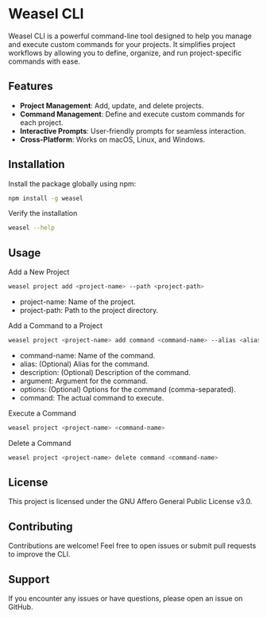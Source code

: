 
# Weasel CLI

Weasel CLI is a powerful command-line tool designed to help you manage and execute custom commands for your projects. It simplifies project workflows by allowing you to define, organize, and run project-specific commands with ease.

## Features

- **Project Management**: Add, update, and delete projects.
- **Command Management**: Define and execute custom commands for each project.
- **Interactive Prompts**: User-friendly prompts for seamless interaction.
- **Cross-Platform**: Works on macOS, Linux, and Windows.

## Installation

Install the package globally using npm:

```bash
npm install -g weasel
```

Verify the installation

```bash
weasel --help
```

## Usage

Add a New Project

```bash
weasel project add <project-name> --path <project-path>
```

- project-name: Name of the project.
- project-path: Path to the project directory.

Add a Command to a Project

```bash
weasel project <project-name> add command <command-name> --alias <alias> --description <description> --argument <argument> --options <options> --command <command>
```

- command-name: Name of the command.
- alias: (Optional) Alias for the command.
- description: (Optional) Description of the command.
- argument: Argument for the command.
- options: (Optional) Options for the command (comma-separated).
- command: The actual command to execute.

Execute a Command

```bash
weasel project <project-name> <command-name>
```

Delete a Command

```bash
weasel project <project-name> delete command <command-name>
```

## License

This project is licensed under the GNU Affero General Public License v3.0.

## Contributing

Contributions are welcome! Feel free to open issues or submit pull requests to improve the CLI.

## Support

If you encounter any issues or have questions, please open an issue on GitHub.
